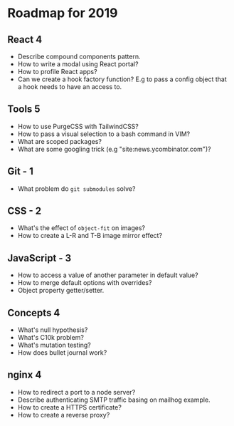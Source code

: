 # Roadmap for 2019

## React 4

- Describe compound components pattern.
- How to write a modal using React portal?
- How to profile React apps?
- Can we create a hook factory function? E.g to pass a config object that a hook needs to have an access to.

## Tools 5

- How to use PurgeCSS with TailwindCSS?
- How to pass a visual selection to a bash command in VIM?
- What are scoped packages?
- What are some googling trick (e.g "site:news.ycombinator.com")?

## Git - 1

- What problem do `git submodules` solve?

## CSS - 2

- What's the effect of `object-fit` on images?
- How to create a L-R and T-B image mirror effect?

## JavaScript - 3

- How to access a value of another parameter in default value?
- How to merge default options with overrides?
- Object property getter/setter.

## Concepts 4

- What's null hypothesis?
- What's C10k problem?
- What's mutation testing?
- How does bullet journal work?

## nginx 4

- How to redirect a port to a node server?
- Describe authenticating SMTP traffic basing on mailhog example.
- How to create a HTTPS certificate?
- How to create a reverse proxy?
